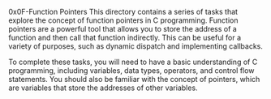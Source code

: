 0x0F-Function Pointers
This directory contains a series of tasks that explore the concept of function pointers in C programming. Function pointers are a powerful tool that allows you to store the address of a function and then call that function indirectly. This can be useful for a variety of purposes, such as dynamic dispatch and implementing callbacks.

To complete these tasks, you will need to have a basic understanding of C programming, including variables, data types, operators, and control flow statements. You should also be familiar with the concept of pointers, which are variables that store the addresses of other variables.
